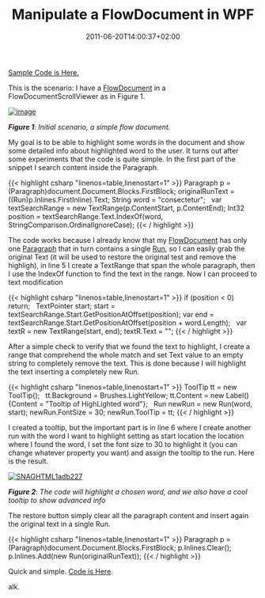﻿---
title: "Manipulate a FlowDocument in WPF"
description: ""
date: 2011-06-20T14:00:37+02:00
draft: false
tags: [WPF]
categories: [WPF]
---
[Sample Code is Here.](http://www.codewrecks.com/files/wpfflowdocument.zip)

This is the scenario: I have a [FlowDocument](http://msdn.microsoft.com/en-us/library/ms601064.aspx) in a FlowDocumentScrollViewer as in Figure 1.

[![image](http://www.codewrecks.com/blog/wp-content/uploads/2011/06/image_thumb20.png "image")](http://www.codewrecks.com/blog/wp-content/uploads/2011/06/image20.png)

 ***Figure 1***: *Initial scenario, a simple flow document.*

My goal is to be able to highlight some words in the document and show some detailed info about highlighted word to the user. It turns out after some experiments that the code is quite simple. In the first part of the snippet I search content inside the Paragraph.

{{< highlight csharp "linenos=table,linenostart=1" >}}
Paragraph p = (Paragraph)document.Document.Blocks.FirstBlock;
originalRunText = ((Run)p.Inlines.FirstInline).Text;
String word = "consectetur";
 
var textSearchRange = new TextRange(p.ContentStart, p.ContentEnd);
Int32 position = textSearchRange.Text.IndexOf(word, StringComparison.OrdinalIgnoreCase);
{{< / highlight >}}

The code works because I already know that my [FlowDocument](http://msdn.microsoft.com/en-us/library/ms601064.aspx) has only one [Paragraph](http://msdn.microsoft.com/en-us/library/ms522790.aspx) that in turn contains a single [Run](http://msdn.microsoft.com/en-us/library/ms522796.aspx), so I can easily grab the original Text (it will be used to restore the original test and remove the highligh), in line 5 I create a TextRange that span the whole paragraph, then I use the IndexOf function to find the text in the range. Now I can proceed to text modification

{{< highlight csharp "linenos=table,linenostart=1" >}}
if (position < 0) return;
 
TextPointer start;
start = textSearchRange.Start.GetPositionAtOffset(position);
var end = textSearchRange.Start.GetPositionAtOffset(position + word.Length);
 
var textR = new TextRange(start, end);
textR.Text = "";
{{< / highlight >}}

After a simple check to verify that we found the text to highlight, I create a range that comprehend the whole match and set Text value to an empty string to completely remove the text. This is done because I will highlight the text inserting a completely new Run.

{{< highlight csharp "linenos=table,linenostart=1" >}}
ToolTip tt = new ToolTip();
 
tt.Background = Brushes.LightYellow;
tt.Content = new Label() {Content = "Tooltip of HighLighted word"};
 
Run newRun = new Run(word, start);
newRun.FontSize = 30;
newRun.ToolTip = tt;
{{< / highlight >}}

I created a tooltip, but the important part is in line 6 where I create another run with the word I want to highlight setting as start location the location where I found the word, I set the font size to 30 to highlight it (you can change whatever property you want) and assign the tooltip to the run. Here is the result.

[![SNAGHTML1adb227](http://www.codewrecks.com/blog/wp-content/uploads/2011/06/SNAGHTML1adb227_thumb.png "SNAGHTML1adb227")](http://www.codewrecks.com/blog/wp-content/uploads/2011/06/SNAGHTML1adb227.png)

 ***Figure 2***: *The code will highlight a chosen word, and we also have a cool tooltip to show advanced info*

The restore button simply clear all the paragraph content and insert again the original text in a single Run.

{{< highlight csharp "linenos=table,linenostart=1" >}}
Paragraph p = (Paragraph)document.Document.Blocks.FirstBlock;
p.Inlines.Clear();
p.Inlines.Add(new Run(originalRunText));
{{< / highlight >}}

Quick and simple. [Code is Here](http://www.codewrecks.com/files/wpfflowdocument.zip).

alk.
